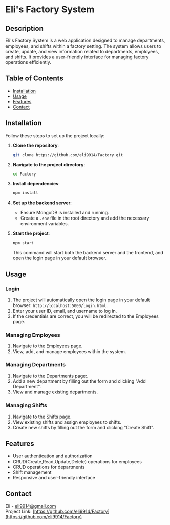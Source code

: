 # Eli's Factory System

## Description
Eli's Factory System is a web application designed to manage departments, employees, and shifts within a factory setting.
The system allows users to create, update, and view information related to departments, employees, and shifts.
It provides a user-friendly interface for managing factory operations efficiently.

## Table of Contents
- [Installation](#installation)
- [Usage](#usage)
- [Features](#features)
- [Contact](#contact)

## Installation
Follow these steps to set up the project locally:

1. **Clone the repository**:
    ```bash
    git clone https://github.com/eli9914/Factory.git
    ```

2. **Navigate to the project directory**:
    ```bash
    cd Factory
    ```

3. **Install dependencies**:
    ```bash
    npm install
    ```

4. **Set up the backend server**:
    - Ensure MongoDB is installed and running.
    - Create a `.env` file in the root directory and add the necessary environment variables.

5. **Start the project**:
    ```bash
    npm start
    ```
    This command will start both the backend server and the frontend, and open the login page in your default browser.

## Usage
### Login
1. The project will automatically open the login page in your default browser: `http://localhost:5000/login.html`.
2. Enter your user ID, email, and username to log in.
3. If the credentials are correct, you will be redirected to the Employees page.


### Managing Employees
1. Navigate to the Employees page.
2. View, add, and manage employees within the system.

### Managing Departments
1. Navigate to the Departments page:.
2. Add a new department by filling out the form and clicking "Add Department".
3. View and manage existing departments.

### Managing Shifts
1. Navigate to the Shifts page.
2. View existing shifts and assign employees to shifts.
3. Create new shifts by filling out the form and clicking "Create Shift".

## Features
- User authentication and authorization
- CRUD(Create,Read,Update,Delete) operations for employees
- CRUD operations for departments
- Shift management
- Responsive and user-friendly interface


## Contact
Eli - eli9914@gmail.com  
Project Link: [https://github.com/eli9914/Factory](https://github.com/eli9914/Factory)
